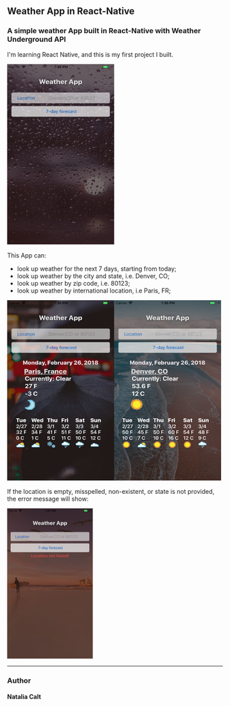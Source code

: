 ## Weather App in React-Native

### A simple weather App built in React-Native with Weather Underground API
I'm learning React Native, and this is my first project I built. 

<img src="./ReadMeAssets/Landing.png" width="250" height="420">

This App can:
* look up weather for the next 7 days, starting from today;
* look up weather by the city and state, i.e. Denver, CO;
* look up weather by zip code, i.e. 80123;
* look up weather by international location, i.e Paris, FR;

<img src="./ReadMeAssets/Paris.png" width="250" height="420"><img src="./ReadMeAssets/Denver.png" width="250" height="420">


If the location is empty, misspelled, non-existent, or state is not provided, the error message will show:

<img src="./ReadMeAssets/Error.png" width="200" height="350">


*** 

### Author

#### Natalia Calt
